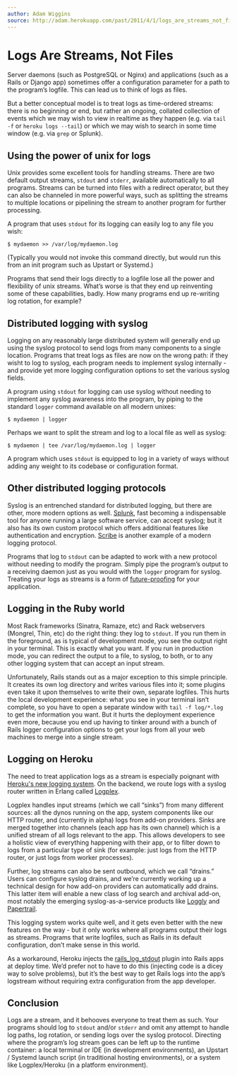 ```yaml
---
author: Adam Wiggins
source: http://adam.herokuapp.com/past/2011/4/1/logs_are_streams_not_files/
---
```


<h1>Logs Are Streams, Not Files</h1>

<p>Server daemons (such as PostgreSQL or Nginx) and applications (such as a Rails or Django app) sometimes offer a configuration parameter for a path to the program’s logfile. This can lead us to think of logs as files.</p>

<p>But a better conceptual model is to treat logs as time-ordered streams: there is no beginning or end, but rather an ongoing, collated collection of events which we may wish to view in realtime as they happen (e.g. via <code>tail -f</code> or <code>heroku logs --tail</code>) or which we may wish to search in some time window (e.g. via <code>grep</code> or Splunk).</p>

<h2>Using the power of unix for logs</h2>

<p>Unix provides some excellent tools for handling streams. There are two default output streams, <code>stdout</code> and <code>stderr</code>, available automatically to all programs. Streams can be turned into files with a redirect operator, but they can also be channeled in more powerful ways, such as splitting the streams to multiple locations or pipelining the stream to another program for further processing.</p>

<p>A program that uses <code>stdout</code> for its logging can easily log to any file you wish:</p>

<pre><code>$ mydaemon &gt;&gt; /var/log/mydaemon.log</code></pre>

<p>(Typically you would not invoke this command directly, but would run this from an init program such as Upstart or Systemd.)</p>

<p>Programs that send their logs directly to a logfile lose all the power and flexibility of unix streams. What’s worse is that they end up reinventing some of these capabilities, badly. How many programs end up re-writing log rotation, for example?</p>

<h2>Distributed logging with syslog</h2>

<p>Logging on any reasonably large distributed system will generally end up using the syslog protocol to send logs from many components to a single location. Programs that treat logs as files are now on the wrong path: if they wisht to log to syslog, each program needs to implement syslog internally - and provide yet more logging configuration options to set the various syslog fields.</p>

<p>A program using <code>stdout</code> for logging can use syslog without needing to implement any syslog awareness into the program, by piping to the standard <code>logger</code> command available on all modern unixes:</p>

<pre><code>$ mydaemon | logger</code></pre>

<p>Perhaps we want to split the stream and log to a local file as well as syslog:</p>

<pre><code>$ mydaemon | tee /var/log/mydaemon.log | logger</code></pre>

<p>A program which uses <code>stdout</code> is equipped to log in a variety of ways without adding any weight to its codebase or configuration format.</p>

<h2>Other distributed logging protocols</h2>

<p>Syslog is an entrenched standard for distributed logging, but there are other, more modern options as well. <a href="http://www.splunk.com/">Splunk</a>, fast becoming a indispensable tool for anyone running a large software service, can accept syslog; but it also has its own custom protocol which offers additional features like authentication and encryption. <a href="https://github.com/facebook/scribe/wiki">Scribe</a> is another example of a modern logging protocol.</p>

<p>Programs that log to <code>stdout</code> can be adapted to work with a new protocol without needing to modify the program. Simply pipe the program’s output to a receiving daemon just as you would with the <code>logger</code> program for syslog. Treating your logs as streams is a form of <a href="http://en.wikipedia.org/wiki/Future_proof">future-proofing</a> for your application.</p>

<h2>Logging in the Ruby world</h2>

<p>Most Rack frameworks (Sinatra, Ramaze, etc) and Rack webservers (Mongrel, Thin, etc) do the right thing: they log to <code>stdout</code>. If you run them in the foreground, as is typical of development mode, you see the output right in your terminal. This is exactly what you want. If you run in production mode, you can redirect the output to a file, to syslog, to both, or to any other logging system that can accept an input stream.</p>

<p>Unfortunately, Rails stands out as a major exception to this simple principle. It creates its own log directory and writes various files into it; some plugins even take it upon themselves to write their own, separate logfiles. This hurts the local development experience: what you see in your terminal isn’t complete, so you have to open a separate window with <code>tail -f log/*.log</code> to get the information you want. But it hurts the deployment experience even more, because you end up having to tinker around with a bunch of Rails logger configuration options to get your logs from all your web machines to merge into a single stream.</p>

<h2>Logging on Heroku</h2>

<p>The need to treat application logs as a stream is especially poignant with <a href="http://blog.heroku.com/archives/2010/12/13/logging/">Heroku's new logging system</a>. On the backend, we route logs with a syslog router written in Erlang called <a href="https://github.com/heroku/logplex">Logplex</a>.</p>

<p>Logplex handles input streams (which we call “sinks”) from many different sources: all the dynos running on the app, system components like our HTTP router, and (currently in alpha) logs from add-on providers. Sinks are merged together into channels (each app has its own channel) which is a unified stream of all logs relevant to the app. This allows developers to see a holistic view of everything happening with their app, or to filter down to logs from a particular type of sink (for example: just logs from the HTTP router, or just logs from worker processes).</p>

<p>Further, log streams can also be sent outbound, which we call “drains.” Users can configure syslog drains, and we’re currently working up a technical design for how add-on providers can automatically add drains. This latter item will enable a new class of log search and archival add-on, most notably the emerging syslog-as-a-service products like <a href="http://www.loggly.com/">Loggly</a> and <a href="https://papertrailapp.com/">Papertrail</a>.</p>

<p>This logging system works quite well, and it gets even better with the new features on the way - but it only works where all programs output their logs as streams. Programs that write logfiles, such as Rails in its default configuration, don’t make sense in this world.</p>

<p>As a workaround, Heroku injects the <a href="https://github.com/ddollar/rails_log_stdout/blob/master/init.rb">rails_log_stdout</a> plugin into Rails apps at deploy time. We’d prefer not to have to do this (injecting code is a dicey way to solve problems), but it’s the best way to get Rails logs into the app’s logstream without requiring extra configuration from the app developer.</p>

<h2>Conclusion</h2>

<p>Logs are a stream, and it behooves everyone to treat them as such. Your programs should log to <code>stdout</code> and/or <code>stderr</code> and omit any attempt to handle log paths, log rotation, or sending logs over the syslog protocol. Directing where the program’s log stream goes can be left up to the runtime container: a local terminal or IDE (in development environments), an Upstart / Systemd launch script (in traditional hosting environments), or a system like Logplex/Heroku (in a platform environment).</p>

